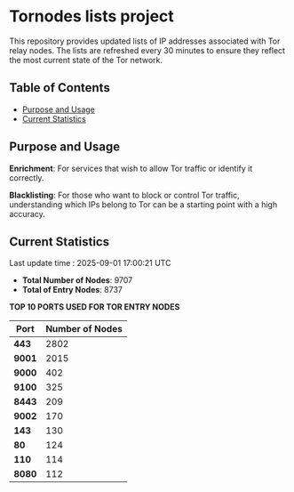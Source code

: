 # Tornodes lists project

This repository provides updated lists of IP addresses associated with Tor relay nodes. The lists are refreshed every 30 minutes to ensure they reflect the most current state of the Tor network.

## Table of Contents

- [Purpose and Usage](#purpose-and-usage)
- [Current Statistics](#current-statistics)


## Purpose and Usage

**Enrichment**: For services that wish to allow Tor traffic or identify it correctly.

**Blacklisting**: For those who want to block or control Tor traffic, understanding which IPs belong to Tor can be a starting point with a high accuracy.

## Current Statistics

Last update time : 2025-09-01 17:00:21 UTC

- **Total Number of Nodes**: 9707
- **Total of Entry Nodes**: 8737

**TOP 10 PORTS USED FOR TOR ENTRY NODES**

| **Port** | **Number of Nodes** |
|------|-----------------|
| **443**   | 2802  |
| **9001**   | 2015  |
| **9000**   | 402  |
| **9100**   | 325  |
| **8443**   | 209  |
| **9002**   | 170  |
| **143**   | 130  |
| **80**   | 124  |
| **110**   | 114  |
| **8080**   | 112  |


